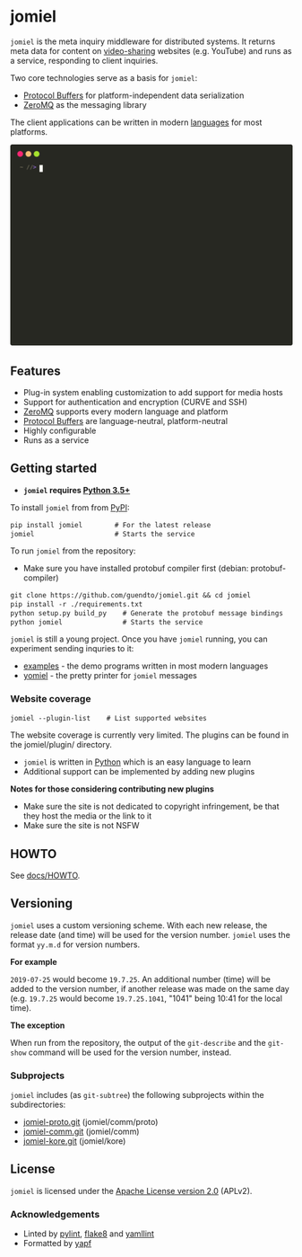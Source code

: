 # jomiel

`jomiel` is the meta inquiry middleware for distributed systems. It
returns meta data for content on [video-sharing][40] websites (e.g.
YouTube) and runs as a service, responding to client inquiries.

Two core technologies serve as a basis for `jomiel`:

- [Protocol Buffers][20] for platform-independent data serialization
- [ZeroMQ][21] as the messaging library

The client applications can be written in modern [languages][5] for most
platforms.

![Example (jomiel)](./docs/examples/jomiel-framed.svg)

## Features

- Plug-in system enabling customization to add support for media hosts
- Support for authentication and encryption (CURVE and SSH)
- [ZeroMQ][21] supports every modern language and platform
- [Protocol Buffers][20] are language-neutral, platform-neutral
- Highly configurable
- Runs as a service

## Getting started

- **`jomiel` requires [Python 3.5+][22]**

To install `jomiel` from from [PyPI][24]:

```shell
pip install jomiel        # For the latest release
jomiel                    # Starts the service
```

To run `jomiel` from the repository:

- Make sure you have installed protobuf compiler first (debian:
  protobuf-compiler)

```shell
git clone https://github.com/guendto/jomiel.git && cd jomiel
pip install -r ./requirements.txt
python setup.py build_py    # Generate the protobuf message bindings
python jomiel               # Starts the service
```

`jomiel` is still a young project. Once you have `jomiel` running, you
can experiment sending inquries to it:

- [examples][5] - the demo programs written in most modern languages
- [yomiel][1] - the pretty printer for `jomiel` messages

### Website coverage

```shell
jomiel --plugin-list    # List supported websites
```

The website coverage is currently very limited. The plugins can be
found in the jomiel/plugin/ directory.

- `jomiel` is written in [Python][22] which is an easy language to learn
- Additional support can be implemented by adding new plugins

**Notes for those considering contributing new plugins**

- Make sure the site is not dedicated to copyright infringement, be that
  they host the media or the link to it
- Make sure the site is not NSFW

## HOWTO

See [docs/HOWTO](./docs/HOWTO.md).

## Versioning

`jomiel` uses a custom versioning scheme. With each new release, the
release date (and time) will be used for the version number. `jomiel`
uses the format `yy.m.d` for version numbers.

**For example**

`2019-07-25` would become `19.7.25`. An additional number (time) will be
added to the version number, if another release was made on the same day
(e.g. `19.7.25` would become `19.7.25.1041`, "1041" being 10:41 for the
local time).

**The exception**

When run from the repository, the output of the `git-describe` and the
`git-show` command will be used for the version number, instead.

### Subprojects

`jomiel` includes (as `git-subtree`) the following subprojects within
the subdirectories:

- [jomiel-proto.git][3] (jomiel/comm/proto)
- [jomiel-comm.git][2]  (jomiel/comm)
- [jomiel-kore.git][4]  (jomiel/kore)

## License

`jomiel` is licensed under the [Apache License version 2.0][23] (APLv2).

### Acknowledgements

- Linted by [pylint][25], [flake8][26] and [yamllint][27]
- Formatted by [yapf][28]

[1]: https://github.com/guendto/jomiel-yomiel/
[2]: https://github.com/guendto/jomiel-comm/
[3]: https://github.com/guendto/jomiel-proto/
[4]: https://github.com/guendto/jomiel-kore/
[5]: https://github.com/guendto/jomiel-examples/
[20]: https://developers.google.com/protocol-buffers/
[21]: https://zeromq.org/
[22]: https://www.python.org/about/gettingstarted/
[23]: https://tldrlegal.com/license/apache-license-2.0-(apache-2.0)
[24]: https://pypi.org/
[25]: https://pypi.org/project/pylint/
[26]: https://pypi.org/project/flake8/
[27]: https://pypi.org/project/yamllint/
[28]: https://pypi.org/project/yapf/
[29]: https://pypi.org/project/pexpect/
[30]: https://pypi.org/project/paramiko/
[40]: https://en.wikipedia.org/wiki/Video_hosting_service
[41]: https://2.python-requests.org/
[42]: https://2.python-requests.org/en/master/user/advanced/#proxies
[43]: http://curvezmq.org
